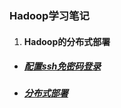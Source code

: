 ### Hadoop学习笔记

1. #### Hadoop的分布式部署

* ##### [配置ssh免密码登录](#配置ssh免密码登录)
* ##### [分布式部署](/Hadoop/分布式部署.md)



